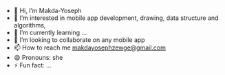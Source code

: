 - 👋 Hi, I’m Makda-Yoseph
- 👀 I’m interested in mobile app development, drawing, data structure and algorithms,  
- 🌱 I’m currently learning ...
- 💞️ I’m looking to collaborate on any mobile app 
- 📫 How to reach me  makdayosephzewge@gmail.com
- 😄 Pronouns: she
- ⚡ Fun fact: ...

<!---
Makda-Yoseph/Makda-Yoseph is a ✨ special ✨ repository because its `README.md` (this file) appears on your GitHub profile.
You can click the Preview link to take a look at your changes.
--->
